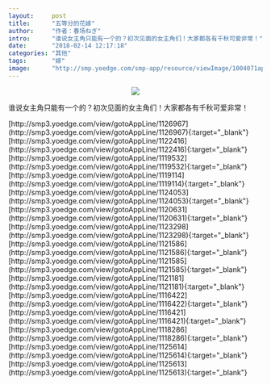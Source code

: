 ```yaml
---
layout:     post
title:      "五等分的花嫁"
author:     "作者：春场ねぎ"
intro:      "谁说女主角只能有一个的？初次见面的女主角们！大家都各有千秋可爱非常！"
date:       "2018-02-14 12:17:18"
categories: "其他"
tags:       "嫁"
image:      "http://smp.yoedge.com/smp-app/resource/viewImage/1004071appline.png"
---
```

<div style="text-align: center">
<p><img src="http://smp.yoedge.com/smp-app/resource/viewImage/1004071appline.png"/></p>
</div>
<p class="post-meta">
<span>谁说女主角只能有一个的？初次见面的女主角们！大家都各有千秋可爱非常！</span>
</p>
[http://smp3.yoedge.com/view/gotoAppLine/1126967](http://smp3.yoedge.com/view/gotoAppLine/1126967){:target="_blank"}
[http://smp3.yoedge.com/view/gotoAppLine/1122416](http://smp3.yoedge.com/view/gotoAppLine/1122416){:target="_blank"}
[http://smp3.yoedge.com/view/gotoAppLine/1119532](http://smp3.yoedge.com/view/gotoAppLine/1119532){:target="_blank"}
[http://smp3.yoedge.com/view/gotoAppLine/1119114](http://smp3.yoedge.com/view/gotoAppLine/1119114){:target="_blank"}
[http://smp3.yoedge.com/view/gotoAppLine/1124053](http://smp3.yoedge.com/view/gotoAppLine/1124053){:target="_blank"}
[http://smp3.yoedge.com/view/gotoAppLine/1120631](http://smp3.yoedge.com/view/gotoAppLine/1120631){:target="_blank"}
[http://smp3.yoedge.com/view/gotoAppLine/1123298](http://smp3.yoedge.com/view/gotoAppLine/1123298){:target="_blank"}
[http://smp3.yoedge.com/view/gotoAppLine/1121586](http://smp3.yoedge.com/view/gotoAppLine/1121586){:target="_blank"}
[http://smp3.yoedge.com/view/gotoAppLine/1121585](http://smp3.yoedge.com/view/gotoAppLine/1121585){:target="_blank"}
[http://smp3.yoedge.com/view/gotoAppLine/1121181](http://smp3.yoedge.com/view/gotoAppLine/1121181){:target="_blank"}
[http://smp3.yoedge.com/view/gotoAppLine/1116422](http://smp3.yoedge.com/view/gotoAppLine/1116422){:target="_blank"}
[http://smp3.yoedge.com/view/gotoAppLine/1116421](http://smp3.yoedge.com/view/gotoAppLine/1116421){:target="_blank"}
[http://smp3.yoedge.com/view/gotoAppLine/1118286](http://smp3.yoedge.com/view/gotoAppLine/1118286){:target="_blank"}
[http://smp3.yoedge.com/view/gotoAppLine/1125614](http://smp3.yoedge.com/view/gotoAppLine/1125614){:target="_blank"}
[http://smp3.yoedge.com/view/gotoAppLine/1125613](http://smp3.yoedge.com/view/gotoAppLine/1125613){:target="_blank"}


